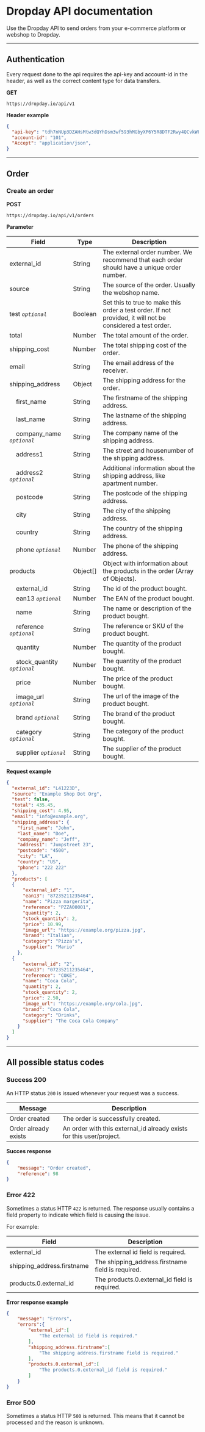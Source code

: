 # Dropday API documentation

Use the Dropday API to send orders from your e-commerce platform or webshop to Dropday. 

---

## Authentication

Every request done to the api requires the api-key and account-id in the header, as well as the correct content type for data transfers.

**GET**

```
https://dropday.io/api/v1
```

**Header example**

```json
{
  "api-key": "tdh7nNUp3DZAHsMtw3dQYhDsm3wf593hMGbyXP6Y5R8DTF2Rwy4QCvkWFYQb",
  "account-id": "101",
  "Accept": "application/json",
}
```

---

## Order

### Create an order

**POST**

```
https://dropday.io/api/v1/orders
```

**Parameter**

| Field                                             | Type     | Description                                                                                               |
| ------------------------------------------------- | -------- | --------------------------------------------------------------------------------------------------------- |
| external_id                                       | String   | The external order number. We recommend that each order should have a unique order number.                |
| source                                            | String   | The source of the order. Usually the webshop name.                                                        |
| test *`optional`*                                 | Boolean  | Set this to true to make this order a test order. If not provided, it will not be considered a test order.|
| total                                             | Number   | The total amount of the order.                                                                            |
| shipping_cost                                     | Number   | The total shipping cost of the order.                                                                     |
| email                                             | String   | The email address of the receiver.                                                                        |
| shipping_address                                  | Object   | The shipping address for the order.                                                                       |
| &nbsp;&nbsp;&nbsp;&nbsp;first_name                | String   | The firstname of the shipping address.                                                                    |
| &nbsp;&nbsp;&nbsp;&nbsp;last_name                 | String   | The lastname of the shipping address.                                                                     |
| &nbsp;&nbsp;&nbsp;&nbsp;company_name *`optional`* | String   | The company name of the shipping address.                                                                 |
| &nbsp;&nbsp;&nbsp;&nbsp;address1                  | String   | The street and housenumber of the shipping address.                                                       |
| &nbsp;&nbsp;&nbsp;&nbsp;address2 *`optional`*     | String   | Additional information about the shipping address, like apartment number.                                 |
| &nbsp;&nbsp;&nbsp;&nbsp;postcode                  | String   | The postcode of the shipping address.                                                                     |
| &nbsp;&nbsp;&nbsp;&nbsp;city                      | String   | The city of the shipping address.                                                                         |
| &nbsp;&nbsp;&nbsp;&nbsp;country                   | String   | The country of the shipping address.                                                                      |
| &nbsp;&nbsp;&nbsp;&nbsp;phone *`optional`*        | Number   | The phone of the shipping address.                                                                        |
| products                                          | Object[] | Object with information about the products in the order (Array of Objects).                               |
| &nbsp;&nbsp;&nbsp;&nbsp;external_id               | String   | The id of the product bought.                                                                             |
| &nbsp;&nbsp;&nbsp;&nbsp;ean13 *`optional`*        | Number   | The EAN of the product bought.                                                                            |
| &nbsp;&nbsp;&nbsp;&nbsp;name                      | String   | The name or description of the product bought.                                                            |
| &nbsp;&nbsp;&nbsp;&nbsp;reference *`optional`*    | String   | The reference or SKU of the product bought.                                                               |
| &nbsp;&nbsp;&nbsp;&nbsp;quantity                  | Number   | The quantity of the product bought.                                                                       |
| &nbsp;&nbsp;&nbsp;&nbsp;stock_quantity *`optional`* | Number   | The quantity of the product bought.                                                                       |
| &nbsp;&nbsp;&nbsp;&nbsp;price                     | Number   | The price of the product bought.                                                                          |
| &nbsp;&nbsp;&nbsp;&nbsp;image_url *`optional`*    | String   | The url of the image of the product bought.                                                               |
| &nbsp;&nbsp;&nbsp;&nbsp;brand *`optional`*        | String   | The brand of the product bought.                                                                          |
| &nbsp;&nbsp;&nbsp;&nbsp;category *`optional`*     | String   | The category of the product bought.                                                                       |
| &nbsp;&nbsp;&nbsp;&nbsp;supplier *`optional`*     | String   | The supplier of the product bought.                                                                       |

**Request example**

```json
{
  "external_id": "L41223D",
  "source": "Example Shop Dot Org",
  "test": false,
  "total": 435.45,
  "shipping_cost": 4.95,
  "email": "info@example.org",
  "shipping_address": {
    "first_name": "John",
    "last_name": "Doe",
    "company_name": "Jeff",
    "address1": "Jumpstreet 23",
    "postcode": "4500",
    "city": "LA",
    "country": "US",
    "phone": "222 222"
  },
  "products": [
  {
      "external_id": "1",
      "ean13": "87235211235464",      
      "name": "Pizza margerita",
      "reference": "PZZA00001",
      "quantity": 2,
      "stock_quantity": 2,
      "price": 10.99,
      "image_url": "https://example.org/pizza.jpg",
      "brand": "Italian",
      "category": "Pizza's",
      "supplier": "Mario"    
    },
  {
      "external_id": "2",
      "ean13": "07235211235464",
      "reference": "COKE",
      "name": "Coca Cola",
      "quantity": 2,
      "stock_quantity": 2,
      "price": 2.50,
      "image_url": "https://example.org/cola.jpg",
      "brand": "Coca Cola",
      "category": "Drinks",
      "supplier": "The Coca Cola Company" 
    }
  ] 
}
```

---

## All possible status codes


### Success 200

An HTTP status `200` is issued whenever your request was a success.

| Message              | Description                                                           |
| -------------------- | --------------------------------------------------------------------- |
| Order created        | The order is successfully created.                                    |
| Order already exists | An order with this external_id already exists for this user\/project. |


**Succes response**

```json
{
    "message": "Order created",
    "reference": 98
}
```

### Error 422

Sometimes a status HTTP `422` is returned. The response usually contains a field property to indicate which field is causing the issue.

For example: 


| Field                         | Description                                        |
| ----------------------------- | -------------------------------------------------- |
| external_id                   | The external id field is required.                 |
| shipping_address.firstname    | The shipping_address.firstname field is required.  |
| products.0.external_id        | The products.0.external_id field is required.      |


**Error response example**

```json
{
    "message": "Errors",
    "errors":{
        "external_id":[
            "The external id field is required."
        ],
        "shipping_address.firstname":[
            "The shipping address.firstname field is required."
        ],
        "products.0.external_id":[
            "The products.0.external_id field is required."
        ]
    }
}
```

### Error 500

Sometimes a status HTTP `500` is returned. This means that it cannot be processed and the reason is unknown. 

